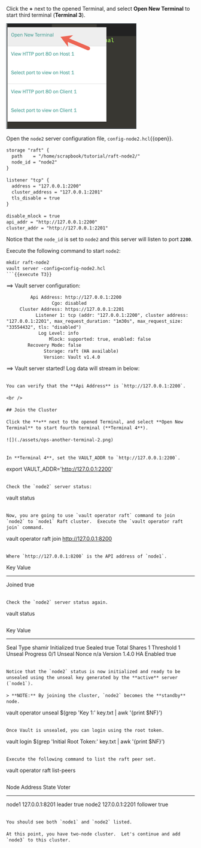 Click the **+** next to the opened Terminal, and select **Open New Terminal** to start third terminal (**Terminal 3**).

![](./assets/ops-another-terminal-2.png)

Open the `node2` server configuration file, `config-node2.hcl`{{open}}.

```
storage "raft" {
  path    = "/home/scrapbook/tutorial/raft-node2/"
  node_id = "node2"
}

listener "tcp" {
  address = "127.0.0.1:2200"
  cluster_address = "127.0.0.1:2201"
  tls_disable = true
}

disable_mlock = true
api_addr = "http://127.0.0.1:2200"
cluster_addr = "http://127.0.0.1:2201"
```

Notice that the `node_id` is set to `node2` and this server will listen to port **`2200`**.

Execute the following command to start `node2`:

```
mkdir raft-node2
vault server -config=config-node2.hcl
```{{execute T3}}

```
==> Vault server configuration:

             Api Address: http://127.0.0.1:2200
                     Cgo: disabled
         Cluster Address: https://127.0.0.1:2201
               Listener 1: tcp (addr: "127.0.0.1:2200", cluster address: "127.0.0.1:2201", max_request_duration: "1m30s", max_request_size: "33554432", tls: "disabled")
                Log Level: info
                    Mlock: supported: true, enabled: false
            Recovery Mode: false
                  Storage: raft (HA available)
                  Version: Vault v1.4.0

==> Vault server started! Log data will stream in below:
```

You can verify that the **Api Address** is `http://127.0.0.1:2200`.  

<br />

## Join the Cluster

Click the **+** next to the opened Terminal, and select **Open New Terminal** to start fourth terminal (**Terminal 4**).

![](./assets/ops-another-terminal-2.png)


In **Terminal 4**, set the VAULT_ADDR to `http://127.0.0.1:2200`.

```
export VAULT_ADDR='http://127.0.0.1:2200'
```{{execute T4}}

Check the `node2` server status:

```
vault status
```{{execute T4}}

Now, you are going to use `vault operator raft` command to join `node2` to `node1` Raft cluster.  Execute the `vault operator raft join` command.

```
vault operator raft join http://127.0.0.1:8200
```{{execute T4}}

Where `http://127.0.0.1:8200` is the API address of `node1`.

```
Key       Value
---       -----
Joined    true
```

Check the `node2` server status again.

```
vault status
```{{execute T4}}

```
Key                Value
---                -----
Seal Type          shamir
Initialized        true
Sealed             true
Total Shares       1
Threshold          1
Unseal Progress    0/1
Unseal Nonce       n/a
Version            1.4.0
HA Enabled         true
```

Notice that the `node2` status is now initialized and ready to be unsealed using the unseal key generated by the **active** server (`node1`).

> **NOTE:** By joining the cluster, `node2` becomes the **standby** node.  

```
vault operator unseal $(grep 'Key 1:' key.txt | awk '{print $NF}')
```{{execute T4}}

Once Vault is unsealed, you can login using the root token.

```
vault login $(grep 'Initial Root Token:' key.txt | awk '{print $NF}')
```{{execute T4}}

Execute the following command to list the raft peer set.

```
vault operator raft list-peers
```{{execute T4}}

```
Node     Address           State       Voter
----     -------           -----       -----
node1    127.0.0.1:8201    leader      true
node2    127.0.0.1:2201    follower    true
```

You should see both `node1` and `node2` listed.

At this point, you have two-node cluster.  Let's continue and add `node3` to this cluster.
